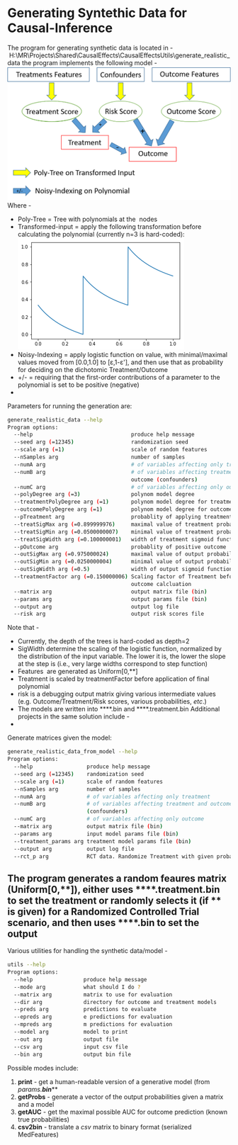 # Generating Syntethic Data for Causal-Inference
The program for generating synthetic data is located in - H:\MR\Projects\Shared\CausalEffects\CausalEffectsUtils\generate_realistic_data
the program implements the following model - 
 
<img src="/attachments/11207537/11207557.png"/>Where - 
- Poly-Tree = Tree with polynomials at the  nodes
- Transformed-input = apply the following transformation before calculating the polynomial (currently n=3 is hard-coded):<img src="/attachments/11207537/11207550.png"/>
- Noisy-Indexing = apply logistic function on value, with minimal/maximal values moved from [0.0,1.0] to [ε,1-ε'], and then use that as probability for deciding on the dichotomic Treatment/Outcome
- +/- = requiring that the first-order contributions of a parameter to the polynomial is set to be positive (negative)
- 
Parameters for running the generation are:
```bash
generate_realistic_data --help
Program options:
  --help                               produce help message
  --seed arg (=12345)                  randomization seed
  --scale arg (=1)                     scale of random features
  --nSamples arg                       number of samples
  --numA arg                           # of variables affecting only treatment
  --numB arg                           # of variables affecting treatment and
                                       outcome (confounders)
  --numC arg                           # of variables affecting only outcome
  --polyDegree arg (=3)                polynom model degree
  --treatmentPolyDegree arg (=1)       polynom model degree for treatment
  --outcomePolyDegree arg (=1)         polynom model degree for outcome
  --pTreatment arg                     probablity of applying treatment
  --treatSigMax arg (=0.899999976)     maximal value of treatment probability
  --treatSigMin arg (=0.0500000007)    minimal value of treatment probability
  --treatSigWidth arg (=0.100000001)   width of treatment sigmoid function
  --pOutcome arg                       probablity of positive outcome
  --outSigMax arg (=0.975000024)       maximal value of output probability
  --outSigMin arg (=0.0250000004)      minimal value of output probability
  --outSigWidth arg (=0.5)             width of output sigmoid function
  --treatmentFactor arg (=0.150000006) Scaling factor of Treatment before
                                       outcome calcluation
  --matrix arg                         output matrix file (bin)
  --params arg                         output params file (bin)
  --output arg                         output log file
  --risk arg                           output risk scores file
```
Note that - 
  - Currently, the depth of the trees is hard-coded as depth=2
  - SigWidth determine the scaling of the logistic function, normalized by the distribution of the input variable. The lower it is, the lower the slope at the step is (i.e., very large widths correspond to step function)
  - Features  are generated as Uniform[0,**]
  - Treatment is scaled by treatmentFactor before application of final polynomial
  - risk is a debugging output matrix giving various intermediate values (e.g. Outcome/Treatment/Risk scores, various probabilities, *etc*.)
  - The models are written into ****.bin and ****.treatment.bin
Additional projects in the same solution include - 
  - 
Generate matrices given the model:
```bash
generate_realistic_data_from_model --help
Program options:
  --help                 produce help message
  --seed arg (=12345)    randomization seed
  --scale arg (=1)       scale of random features
  --nSamples arg         number of samples
  --numA arg             # of variables affecting only treatment
  --numB arg             # of variables affecting treatment and outcome
                         (confounders)
  --numC arg             # of variables affecting only outcome
  --matrix arg           output matrix file (bin)
  --params arg           input model params file (bin)
  --treatment_params arg treatment model params file (bin)
  --output arg           output log file
  --rct_p arg            RCT data. Randomize Treatment with given probability
```
The program generates a random feaures matrix (Uniform[0,**]), either uses ****.treatment.bin to set the treatment or randomly selects it (if ** is given) for a Randomized Controlled Trial scenario, and then uses ****.bin to set the output
 
  - 
Various utilities for handling the synthetic data/model -
```bash
utils --help
Program options:
  --help                produce help message
  --mode arg            what should I do ?
  --matrix arg          matrix to use for evaluation
  --dir arg             directory for outcome and treatment models
  --preds arg           predictions to evaluate
  --epreds arg          e predictions for evaluation
  --mpreds arg          m predictions for evaluation
  --model arg           model to print
  --out arg             output file
  --csv arg             input csv file
  --bin arg             output bin file
```

Possible modes include:
1. **print** - get a human-readable version of a generative model (from *params.**bin*****
2. **getProbs** - generate a vector of the output probabilities given a matrix and a model
3. **getAUC** - get the maximal possible AUC for outcome prediction (known true probabilities)
4. **csv2bin** - translate a *csv* matrix to binary format (serialized MedFeatures)
 
